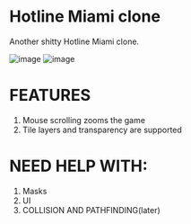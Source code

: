 # Hotline Miami clone

Another shitty Hotline Miami clone.

![image](https://user-images.githubusercontent.com/115835523/230936088-3e6d7b06-0601-426a-9e28-eb5a3c08021d.png)
![image](https://user-images.githubusercontent.com/115835523/230936201-5364ba9e-9e38-4b00-9d26-7455ccfd8b3b.png)

# FEATURES
1. Mouse scrolling zooms the game
2. Tile layers and transparency are supported

# NEED HELP WITH:
1. Masks
2. UI
3. COLLISION AND PATHFINDING(later)
